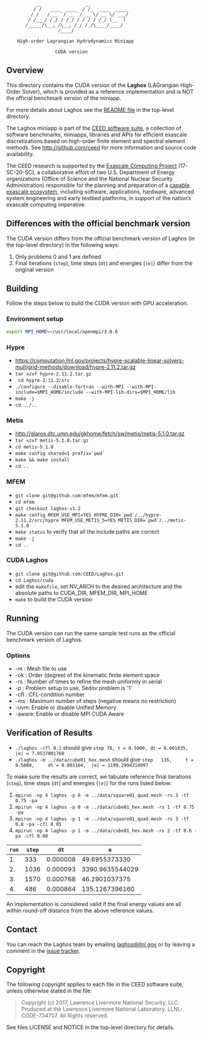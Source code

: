                __                __
              / /   ____  ____  / /_  ____  _____
             / /   / __ `/ __ `/ __ \/ __ \/ ___/
            / /___/ /_/ / /_/ / / / / /_/ (__  )
           /_____/\__,_/\__, /_/ /_/\____/____/
                       /____/

        High-order Lagrangian Hydrodynamics Miniapp

                      CUDA version

## Overview

This directory contains the CUDA version of the **Laghos** (LAGrangian
High-Order Solver), which is provided as a reference implementation and is NOT
the official benchmark version of the miniapp.

For more details about Laghos see the [README file](../README.md) in the
top-level directory.

The Laghos miniapp is part of the [CEED software suite](http://ceed.exascaleproject.org/software),
a collection of software benchmarks, miniapps, libraries and APIs for
efficient exascale discretizations based on high-order finite element
and spectral element methods. See http://github.com/ceed for more
information and source code availability.

The CEED research is supported by the [Exascale Computing Project](https://exascaleproject.org/exascale-computing-project)
(17-SC-20-SC), a collaborative effort of two U.S. Department of Energy
organizations (Office of Science and the National Nuclear Security
Administration) responsible for the planning and preparation of a
[capable exascale ecosystem](https://exascaleproject.org/what-is-exascale),
including software, applications, hardware, advanced system engineering and early
testbed platforms, in support of the nation’s exascale computing imperative.

## Differences with the official benchmark version

The CUDA version differs from the official benchmark version of Laghos (in the
top-level directory) in the following ways:

1. Only problems 0 and 1 are defined
2. Final iterations (`step`), time steps (`dt`) and energies (`|e|`) differ from the original version

## Building

Follow the steps below to build the CUDA version with GPU acceleration.

### Environment setup
```sh
export MPI_HOME=~/usr/local/openmpi/3.0.0
```

### Hypre
- <https://computation.llnl.gov/projects/hypre-scalable-linear-solvers-multigrid-methods/download/hypre-2.11.2.tar.gz>
- `tar xzvf hypre-2.11.2.tar.gz`
- ` cd hypre-2.11.2/src`
- `./configure --disable-fortran --with-MPI --with-MPI-include=$MPI_HOME/include --with-MPI-lib-dirs=$MPI_HOME/lib`
- `make -j`
- `cd ../..`

### Metis
-   <http://glaros.dtc.umn.edu/gkhome/fetch/sw/metis/metis-5.1.0.tar.gz>
-   `tar xzvf metis-5.1.0.tar.gz`
-   `cd metis-5.1.0`
-   ``make config shared=1 prefix=`pwd` ``
-   `make && make install`
-   `cd ..`

### MFEM
-   `git clone git@github.com:mfem/mfem.git`
-   `cd mfem`
-   `git checkout laghos-v1.2`
-   ``make config MFEM_USE_MPI=YES HYPRE_DIR=`pwd`/../hypre-2.11.2/src/hypre MFEM_USE_METIS_5=YES METIS_DIR=`pwd`/../metis-5.1.0``
-   `make status` to verify that all the include paths are correct
-   `make -j`
-   `cd ..`

### CUDA Laghos
-   `git clone git@github.com:CEED/Laghos.git`
-   `cd Laghos/cuda`
-   edit the `makefile`, set NV\_ARCH to the desired architecture and the absolute paths to CUDA\_DIR, MFEM\_DIR, MPI\_HOME
-   `make` to build the CUDA version

## Running

The CUDA version can run the same sample test runs as the official benchmark
version of Laghos.

### Options
-   -m <string>: Mesh file to use
-   -ok <int>: Order (degree) of the kinematic finite element space
-   -rs <int>: Number of times to refine the mesh uniformly in serial
-   -p <int>: Problem setup to use, Sedov problem is '1'
-   -cfl <double>: CFL-condition number
-   -ms <int>: Maximum number of steps (negative means no restriction)
-   -uvm: Enable or disable Unified Memory
-   -aware: Enable or disable MPI CUDA Aware

## Verification of Results

-   `./laghos -cfl 0.1` should give `step 78, t = 0.5000, dt = 0.001835, |e| = 7.0537801760`
-   `./laghos -m ../data/cube01_hex.mesh` should give `step   135,     t = 0.5000,     dt = 0.001164,  |e| = 1199.2994314997`

To make sure the results are correct, we tabulate reference final iterations
(`step`), time steps (`dt`) and energies (`|e|`) for the runs listed below:

1. `mpirun -np 4 laghos -p 0 -m ../data/square01_quad.mesh -rs 3 -tf 0.75 -pa`
2. `mpirun -np 4 laghos -p 0 -m ../data/cube01_hex.mesh -rs 1 -tf 0.75 -pa`
3. `mpirun -np 4 laghos -p 1 -m ../data/square01_quad.mesh -rs 3 -tf 0.8 -pa -cfl 0.05`
4. `mpirun -np 4 laghos -p 1 -m ../data/cube01_hex.mesh -rs 2 -tf 0.6 -pa -cfl 0.08`

| `run` | `step` | `dt` | `e` |
| ----- | ------ | ---- | --- |
|  1. |  333 | 0.000008 | 49.6955373330   |
|  2. | 1036 | 0.000093 | 3390.9635544029 |
|  3. | 1570 | 0.000768 | 46.2901037375   |
|  4. |  486 | 0.000864 | 135.1267396160  |

An implementation is considered valid if the final energy values are all within
round-off distance from the above reference values.

## Contact

You can reach the Laghos team by emailing laghos@llnl.gov or by leaving a
comment in the [issue tracker](https://github.com/CEED/Laghos/issues).

## Copyright

The following copyright applies to each file in the CEED software suite,
unless otherwise stated in the file:

> Copyright (c) 2017, Lawrence Livermore National Security, LLC. Produced at the
> Lawrence Livermore National Laboratory. LLNL-CODE-734707. All Rights reserved.

See files LICENSE and NOTICE in the top-level directory for details.
